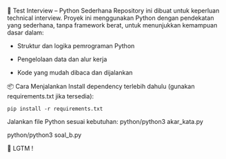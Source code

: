 🧪 Test Interview – Python Sederhana
Repository ini dibuat untuk keperluan technical interview. Proyek ini menggunakan Python dengan pendekatan yang sederhana, tanpa framework berat, untuk menunjukkan kemampuan dasar dalam:

- Struktur dan logika pemrograman Python

- Pengelolaan data dan alur kerja

- Kode yang mudah dibaca dan dijalankan

📦 Cara Menjalankan
Install dependency terlebih dahulu (gunakan requirements.txt jika tersedia):


```pip install -r requirements.txt```

Jalankan file Python sesuai kebutuhan:
python/python3 akar_kata.py

python/python3 soal_b.py

📝 LGTM !
